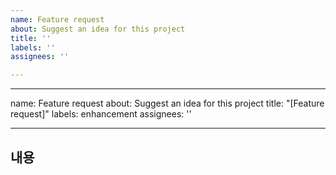 ```yaml
---
name: Feature request
about: Suggest an idea for this project
title: ''
labels: ''
assignees: ''

---
```


---
name: Feature request
about: Suggest an idea for this project
title: "[Feature request]"
labels: enhancement
assignees: ''

---

## 내용
